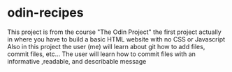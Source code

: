 # odin-recipes
This project is from the course "The Odin Project" the first project actually  in where you have to build a basic HTML website with no CSS or Javascript
Also in this project the user (me) will learn about git how to add files, commit files, etc...
The user will learn how to commit files with an informative ,readable, and describable message 